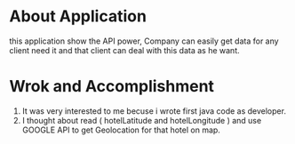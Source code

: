 # About Application
this application show the API  power, Company can easily get data for any client need it and that client can deal with this data as he want.

# Wrok and Accomplishment
<ol>
<li>It was very interested to me becuse i wrote first java code as developer.</li>
<li>I thought about read ( hotelLatitude and hotelLongitude ) and use GOOGLE API to get Geolocation for that hotel on map.</li>
</ol>
